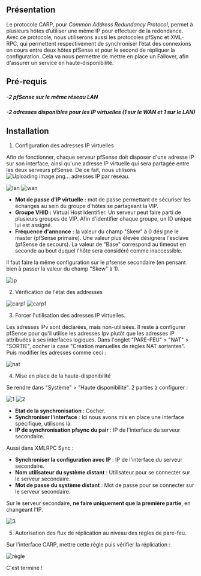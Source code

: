 ## Présentation

Le protocole CARP, pour *Common Address Redundancy Protocol*, permet à plusieurs hôtes d’utiliser une même IP pour effectuer de la redondance. Avec ce protocole, nous utiliserons aussi les protocoles pfSync et XML-RPC, qui permettent respectivement de synchroniser l’état des connexions en cours entre deux hôtes pfSense et pour le second de répliquer la configuration.
Cela va nous permettre de mettre en place un Failover, afin d'assurer un service en haute-disponibilité.

## Pré-requis
##### -2 pfSense sur le même réseau LAN
##### -2 adresses disponibles pour les IP virtuelles (1 sur le WAN et 1 sur le LAN)

## Installation

1. Configuration des adresses IP virtuelles

Afin de fonctionner, chaque serveur pfSense doit disposer d'une adresse IP sur son interface, ainsi qu'une adresse IP virtuelle qui sera partagée entre les deux serveurs pfSense. De ce fait, nous utilisons ![Uploading image.png…]() adresses IP par réseau.

![lan](https://i.imgur.com/4L5nqFG.png)
![wan](https://i.imgur.com/s9H7GDS.png)

- **Mot de passe d'IP virtuelle :** mot de passe permettant de sécuriser les échanges au sein du groupe d'hôtes se partageant la VIP.
- **Groupe VHID :** Virtual Host Identifier. Un serveur peut faire parti de plusieurs groupes de VIP. Afin d'identifier chaque groupe, un ID unique lui est assigné.
- **Fréquence d'annonce :** la valeur du champ "Skew" à 0 désigne le master (pfSense primaire). Une valeur plus élevée désignera l'esclave (pfSense de secours). La valeur de "Base" correspond au timeout en seconde au bout duquel l'hôte sera considéré comme inaccessible.

Il faut faire la même configuration sur le pfsense secondaire (en pensant bien à passer la valeur du champ "Skew" à 1).

![ip](https://i.imgur.com/c96j69W.png)

2. Vérification de l'état des addresses

![carp1](https://i.imgur.com/K4aAArJ.png)
![carp1](https://i.imgur.com/C1Jd1wC.png)

3. Forcer l'utilisation des adresses IP virtuelles.

Les adresses IPv sont déclarées, mais non-utilisées. Il reste à configurer pfSense pour qu'il utilise les adresses Ipv plutôt que les adresses IP attribuées à ses interfaces logiques. Dans l'onglet "PARE-FEU" > "NAT" > "SORTIE", cocher la case "Création manuelles de règles NAT sortantes". Puis modifier les adresses comme ceci :

![nat](https://i.imgur.com/p1To9H1.png)

4. Mise en place de la haute-disponibilité

Se rendre dans "Système" > "Haute disponibilité". 2 parties à configurer :

![1](https://i.imgur.com/0rBQ55c.png)
![2](https://i.imgur.com/ByfmuWf.png)

- **Etat de la synchronisation** : Cocher.
- **Synchroniser l'interface** : Ici nous avons mis en place une interface spécifique, utilisons là.
- **IP de synchronisation pfsync du pair** : IP de l'interface du serveur secondaire.

Aussi dans XMLRPC Sync :

- **Synchroniser la configuration avec IP** : IP de l'interface du serveur secondaire.
- **Nom utilisateur du système distant** : Utilisateur pour se connecter sur le serveur secondaire.
- **Mot de passe du système distant** : Mot de passe pour se connecter sur le serveur secondaire.

Sur le serveur secondaire, **ne faire uniquement que la première partie**, en changeant l'IP.

![3](https://i.imgur.com/74OqRMZ.png)

5. Autorisation des flux de réplication au niveau des règles de pare-feu.

Sur l'interface CARP, mettre cette règle puis vérifier la réplication :

![règle](https://i.imgur.com/tiXDoX7.png)

C'est terminé !
